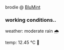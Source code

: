 brodie @ [BluMint](https://www.linkedin.com/company/blumint-io/)

<!--weather_start-->
### working conditions..

weather: moderate rain 🌧️

temp: 12.45 °C 👕

<!--weather_end-->
